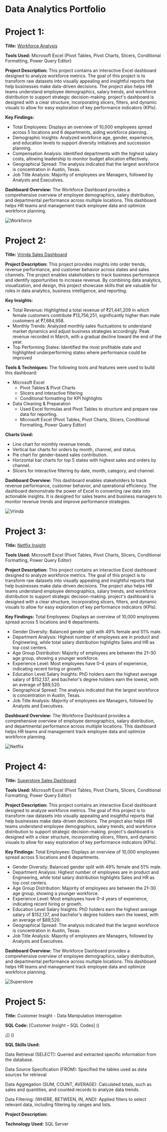 # Data Analytics Portfolio
# Project 1:

**Title:** [Workforce Analysis](https://github.com/AbisolaTracy/AbisolaTracy.github.io/blob/main/Workforce%20Analysis.xlsx)

**Tools Used:** Microsoft Excel (Pivot Tables, Pivot Charts, Slicers, Conditional Formatting,  Power Query Editor) 

**Project Description:** This project contains an interactive Excel dashboard designed to analyze workforce metrics. The goal of this project is to transform raw datasets into visually appealing and insightful reports that help businesses make data-driven decisions. The project also helps HR teams understand employee demographics, salary trends, and workforce distribution to support strategic decision-making. project's dashboard is designed with a clear structure, incorporating slicers, filters, and dynamic visuals to allow for easy exploration of key performance indicators (KPIs).

**Key Findings:** 
* Total Employees: Displays an overview of 10,000 employees spread across 5 locations and 6 departments, aiding workforce planning.
* Demographic Insights: Analyzed workforce age, gender, experience, and education levels to support diversity initiatives and succession planning.
* Compensation Analysis: Identified departments with the highest salary costs, allowing leadership to monitor budget allocation effectively.
* Geographical Spread: The analysis indicated that the largest workforce is concentration in Austin, Texas.
* Job Title Analysis: Majority of employees are Managers, followed by Analysts and Executives.
  
**Dashboard Overview:** The Workforce Dashboard provides a comprehensive overview of employee demographics, salary distribution, and departmental performance across multiple locations. This dashboard helps HR teams and management track employee data and optimize workforce planning.

![Workforce](Workforce.png)

# Project 2:

**Title:** [Vrinda Sales Dashboard](https://github.com/AbisolaTracy/AbisolaTracy.github.io/blob/main/Vrinda%20Store%20Sales.xlsx)

**Project Description:** This project provides insights into order trends, revenue performance, and customer behavior across states and sales channels. The project enables stakeholders to track business performance and identify opportunities to increase revenue. By combining data analytics, visualization, and design, this project showcase skills that are valuable for roles in data analytics, business intelligence, and reporting.

**Key Insights:**
* Total Revenue: Highlighted a total revenue of ₹21,441,209 in which female customers contribute ₹13,756,251, significantly higher than male customers at ₹7,684,958.
* Monthly Trends: Analyzed monthly sales fluctuations to understand market dynamics and adjust business strategies accordingly. Peak revenue recorded in March, with a gradual decline toward the end of the year. 
* Top Performing States: Identified the most profitable state and highlighted underperforming states where performance could be improved
      
**Tools & Techniques:** The following tools and features were used to build this dashboard:
* Microsoft Excel
    * Pivot Tables & Pivot Charts
    * Slicers and interactive filtering
    * Conditional formatting for KPI highlights
* Data Cleaning & Preparation
    * Used Excel formulas and Pivot Tables to structure and prepare raw data for reporting.
    * Microsoft Excel (Pivot Tables, Pivot Charts, Slicers, Conditional Formatting,  Power Query Editor) 

**Charts Used:**
* Line chart for monthly revenue trends.
* Vertical bar charts for orders by month, channel, and status.
* Pie chart for gender-based sales contribution.
* Horizontal bar charts for top 5 states with highest sales and orders by channel.
* Slicers for interactive filtering by date, month, category, and channel.
  
**Dashboard Overview:** This dashboard enables stakeholders to track revenue performance, customer behavior, and operational efficiency. The dashboard demonstrate the power of Excel in converting raw data into actionable insights. It is designed for sales teams and business managers to monitor revenue trends and improve performance strategies. 

![Vrinda](Vrinda.png) 

# Project 3:

**Title:** [Netflix Insight](https://github.com/AbisolaTracy/AbisolaTracy.github.io/blob/main/Netflix%20Insight.xlsx)

**Tools Used:** Microsoft Excel (Pivot Tables, Pivot Charts, Slicers, Conditional Formatting,  Power Query Editor) 

**Project Description:** This project contains an interactive Excel dashboard designed to analyze workforce metrics. The goal of this project is to transform raw datasets into visually appealing and insightful reports that help businesses make data-driven decisions. The project also helps HR teams understand employee demographics, salary trends, and workforce distribution to support strategic decision-making. project's dashboard is designed with a clear structure, incorporating slicers, filters, and dynamic visuals to allow for easy exploration of key performance indicators (KPIs).

**Key Findings:** Total Employees: Displays an overview of 10,000 employees spread across 5 locations and 6 departments.
* Gender Diversity: Balanced gender split with 49% female and 51% male.
* Department Analysis: Highest number of employees are in product and Engineering, while total salary distribution highlights Sales and HR as top cost centers.
* Age Group Distribution: Majority of employees are between the 21–30 age group, showing a younger workforce.
* Experience Level: Most employees have 0–4 years of experience, indicating recent hiring or growth.
* Education Level Salary Insights: PhD holders earn the highest average salary of $152,137, and bachelor's degree holders earn the lowest, with an average of $89,520.
* Geographical Spread: The analysis indicated that the largest workforce is concentration in Austin, Texas.
* Job Title Analysis: Majority of employees are Managers, followed by Analysts and Executives.
  
**Dashboard Overview:** The Workforce Dashboard provides a comprehensive overview of employee demographics, salary distribution, and departmental performance across multiple locations. This dashboard helps HR teams and management track employee data and optimize workforce planning.

![Netflix](Netflix.png)

# Project 4:

**Title:** [Superstore Sales Dashboard](https://github.com/AbisolaTracy/AbisolaTracy.github.io/blob/main/Superstore%20Analysis.xlsx)

**Tools Used:** Microsoft Excel (Pivot Tables, Pivot Charts, Slicers, Conditional Formatting,  Power Query Editor) 

**Project Description:** This project contains an interactive Excel dashboard designed to analyze workforce metrics. The goal of this project is to transform raw datasets into visually appealing and insightful reports that help businesses make data-driven decisions. The project also helps HR teams understand employee demographics, salary trends, and workforce distribution to support strategic decision-making. project's dashboard is designed with a clear structure, incorporating slicers, filters, and dynamic visuals to allow for easy exploration of key performance indicators (KPIs).

**Key Findings:** Total Employees: Displays an overview of 10,000 employees spread across 5 locations and 6 departments.
* Gender Diversity: Balanced gender split with 49% female and 51% male.
* Department Analysis: Highest number of employees are in product and Engineering, while total salary distribution highlights Sales and HR as top cost centers.
* Age Group Distribution: Majority of employees are between the 21–30 age group, showing a younger workforce.
* Experience Level: Most employees have 0–4 years of experience, indicating recent hiring or growth.
* Education Level Salary Insights: PhD holders earn the highest average salary of $152,137, and bachelor's degree holders earn the lowest, with an average of $89,520.
* Geographical Spread: The analysis indicated that the largest workforce is concentration in Austin, Texas.
* Job Title Analysis: Majority of employees are Managers, followed by Analysts and Executives.
  
**Dashboard Overview:** The Workforce Dashboard provides a comprehensive overview of employee demographics, salary distribution, and departmental performance across multiple locations. This dashboard helps HR teams and management track employee data and optimize workforce planning.

![Superstore](Superstore.png)

# Project 5:
**Title:** Customer Insight - Data Manipulation Interrogation

**SQL Code:** [Customer Insight – SQL Codes] ()

¡[] ()

**SQL Skills Used:** 

Data Retrieval (SELECT): Queried and extracted specific information from the database.

Data Source Specification (FROM): Specified the tables used as data sources for retrieval

Data Aggregation (SUM, COUNT, AVERAGE): Calculated totals, such as sales and quantities, and counted records to analyze data trends.

Data Filtering: (WHERE, BETWEEN, IN, AND): Applied filters to select relevant data, including filtering by ranges and lists.

**Project Description:** 

**Technology Used:** SQL Server




